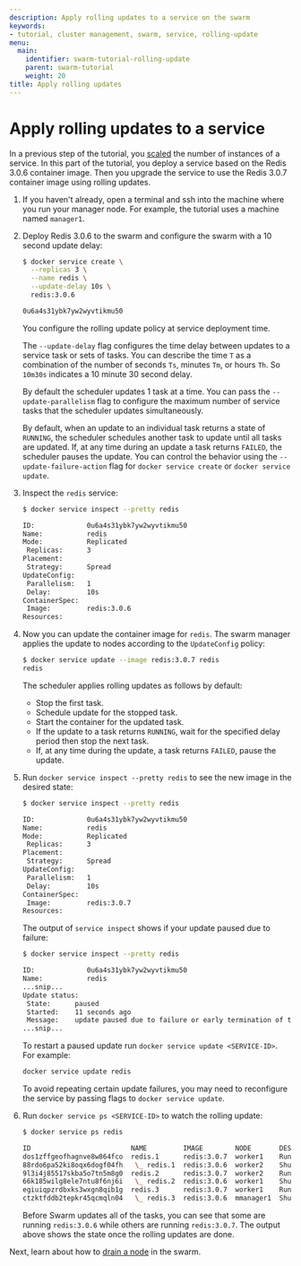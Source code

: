 ```yaml
---
description: Apply rolling updates to a service on the swarm
keywords:
- tutorial, cluster management, swarm, service, rolling-update
menu:
  main:
    identifier: swarm-tutorial-rolling-update
    parent: swarm-tutorial
    weight: 20
title: Apply rolling updates
---
```


# Apply rolling updates to a service

In a previous step of the tutorial, you [scaled](scale-service.md) the number of
instances of a service. In this part of the tutorial, you deploy a service based
on the Redis 3.0.6 container image. Then you upgrade the service to use the
Redis 3.0.7 container image using rolling updates.

1. If you haven't already, open a terminal and ssh into the machine where you
run your manager node. For example, the tutorial uses a machine named
`manager1`.

2.  Deploy Redis 3.0.6 to the swarm and configure the swarm with a 10 second
update delay:

    ```bash
    $ docker service create \
      --replicas 3 \
      --name redis \
      --update-delay 10s \
      redis:3.0.6

    0u6a4s31ybk7yw2wyvtikmu50
    ```

    You configure the rolling update policy at service deployment time.

    The `--update-delay` flag configures the time delay between updates to a
    service task or sets of tasks. You can describe the time `T` as a
    combination of the number of seconds `Ts`, minutes `Tm`, or hours `Th`. So
    `10m30s` indicates a 10 minute 30 second delay.

    By default the scheduler updates 1 task at a time. You can pass the
    `--update-parallelism` flag to configure the maximum number of service tasks
    that the scheduler updates simultaneously.

    By default, when an update to an individual task returns a state of
    `RUNNING`, the scheduler schedules another task to update until all tasks
    are updated. If, at any time during an update a task returns `FAILED`, the
    scheduler pauses the update. You can control the behavior using the
    `--update-failure-action` flag for `docker service create` or
    `docker service update`.

3.  Inspect the `redis` service:

    ```bash
    $ docker service inspect --pretty redis

    ID:             0u6a4s31ybk7yw2wyvtikmu50
    Name:           redis
    Mode:           Replicated
     Replicas:      3
    Placement:
     Strategy:	    Spread
    UpdateConfig:
     Parallelism:   1
     Delay:         10s
    ContainerSpec:
     Image:         redis:3.0.6
    Resources:
    ```

4.  Now you can update the container image for `redis`. The swarm  manager
applies the update to nodes according to the `UpdateConfig` policy:

    ```bash
    $ docker service update --image redis:3.0.7 redis
    redis
    ```

    The scheduler applies rolling updates as follows by default:

    * Stop the first task.
    * Schedule update for the stopped task.
    * Start the container for the updated task.
    * If the update to a task returns `RUNNING`, wait for the
    specified delay period then stop the next task.
    * If, at any time during the update, a task returns `FAILED`, pause the
    update.

5.  Run `docker service inspect --pretty redis` to see the new image in the
desired state:

    ```bash
    $ docker service inspect --pretty redis

    ID:             0u6a4s31ybk7yw2wyvtikmu50
    Name:           redis
    Mode:           Replicated
     Replicas:      3
    Placement:
     Strategy:	    Spread
    UpdateConfig:
     Parallelism:   1
     Delay:         10s
    ContainerSpec:
     Image:         redis:3.0.7
    Resources:
    ```

    The output of `service inspect` shows if your update paused due to failure:

    ```bash
    $ docker service inspect --pretty redis

    ID:             0u6a4s31ybk7yw2wyvtikmu50
    Name:           redis
    ...snip...
    Update status:
     State:      paused
     Started:    11 seconds ago
     Message:    update paused due to failure or early termination of task 9p7ith557h8ndf0ui9s0q951b
    ...snip...
    ```

    To restart a paused update run `docker service update <SERVICE-ID>`. For example:

    ```bash
    docker service update redis
    ```

    To avoid repeating certain update failures, you may need to reconfigure the
    service by passing flags to `docker service update`.

6.  Run `docker service ps <SERVICE-ID>` to watch the rolling update:

    ```bash
    $ docker service ps redis

    ID                         NAME         IMAGE        NODE       DESIRED STATE  CURRENT STATE            ERROR
    dos1zffgeofhagnve8w864fco  redis.1      redis:3.0.7  worker1    Running        Running 37 seconds
    88rdo6pa52ki8oqx6dogf04fh   \_ redis.1  redis:3.0.6  worker2    Shutdown       Shutdown 56 seconds ago
    9l3i4j85517skba5o7tn5m8g0  redis.2      redis:3.0.7  worker2    Running        Running About a minute
    66k185wilg8ele7ntu8f6nj6i   \_ redis.2  redis:3.0.6  worker1    Shutdown       Shutdown 2 minutes ago
    egiuiqpzrdbxks3wxgn8qib1g  redis.3      redis:3.0.7  worker1    Running        Running 48 seconds
    ctzktfddb2tepkr45qcmqln04   \_ redis.3  redis:3.0.6  mmanager1  Shutdown       Shutdown 2 minutes ago
    ```

    Before Swarm updates all of the tasks, you can see that some are running
    `redis:3.0.6` while others are running `redis:3.0.7`. The output above shows
    the state once the rolling updates are done.

Next, learn about how to [drain a node](drain-node.md) in the swarm.
